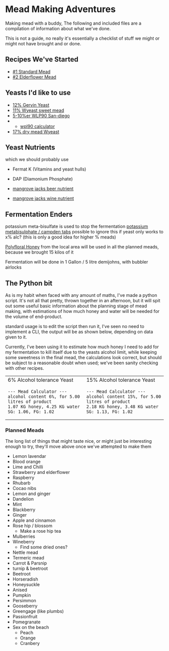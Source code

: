 # Mead Making Adventures

Making mead with a buddy, The following and included files are a compilation of information about what we've done.

This is not a guide, no really it's essentially a checklist of stuff we might or might not have brought and or done.


## Recipes We've Started

- [#1 Standard Mead](Recipe%20List%2F%231%20Standard.md)
- [#2 Elderflower Mead](Recipe%20List%2F%232%20Elderflower.md)


## Yeasts I'd like to use

- [12% Gervin Yeast](https://brew2bottle.co.uk/collections/wine-yeast/products/gervin-yeasts?variant=15349934620787)
- [11% Wyeast sweet mead ](https://www.themaltmiller.co.uk/product/wyeast-4184-sweet-mead/?v=79cba1185463)
- [5-10%er WLP90 San-diego](https://www.themaltmiller.co.uk/product/wlp090-san-diego-super-yeast/?v=79cba1185463)
-
    - [wpl90 calculator](https://yeastman.com/calculator)
- [17% dry mead Wyeast ](https://www.themaltmiller.co.uk/product/wyeast-4021-dry-white-sparkling/?v=79cba1185463)

## Yeast Nutrients

which we should probably use

- Fermat K (Vitamins and yeast hulls)
- DAP (Diamonium Phosphate)


- [mangrove jacks beer nutrient](https://www.themaltmiller.co.uk/product/mangrove-jacks-beer-nutrient-15g/?v=79cba1185463)
- [mangrove jacks wine nutrient](https://www.themaltmiller.co.uk/product/mangrove-jacks-wine-nutrient-23-5g/?v=79cba1185463)

## Fermentation Enders

potassium meta-bisulfate is used to stop the fermentation
[potassium metabisulphate / campden tabs](https://www.themaltmiller.co.uk/product/sodium-metabisulphite-100g-campden/?v=79cba1185463)
possible to ignore this if yeast only works to x% alc? (this is only a good idea for higher % meads)

[Polyfloral Honey](https://www.honeymakers.co.uk/products/polyfloral-honey-bucket-33lb) from the local area will be used
in all the planned meads, because we brought 15 kilos of it

Fermentation will be done in 1 Gallon / 5 litre demijohns, with bubbler airlocks


## The Python bit

As is my habit when faced with any amount of maths, I've made a python script. It's not all that pretty, thrown together
in an afternoon,
but it will spit out some useful basic information about the planning stage of mead making, with estimations of how much
honey and water will be needed for the volume of end-product.

standard usage is to edit the script then run it, I've seen no need to implement a CLI, the output will be as shown
below, depending on data given to it.

Currently, I've been using it to estimate how much honey I need to add for my fermentation to kill itself due to the
yeasts alcohol limit, while keeping some sweetness in the final mead, the calculations look correct, but should be
subject to a reasonable doubt when used; we've been sanity checking with other recipes. 
<table>
<tr><td>6% Alcohol tolerance Yeast</td><td>15% Alcohol tolerance Yeast</td></tr>
<tr>
<td>

```
--- Mead Calculator ---
alcohol content 6%, for 5.00 litres of product 
1.07 KG honey, 4.25 KG water
SG: 1.06, FG: 1.02
```

</td>
<td>

```
--- Mead Calculator ---
alcohol content 15%, for 5.00 litres of product 
2.18 KG honey, 3.48 KG water
SG: 1.13, FG: 1.02
```

</td>



</tr>
</table>



### Planned Meads

The long list of things that might taste nice, or might just be interesting enough to try, they'll move above
once we've attempted to make them

- Lemon lavendar
- Blood orange
- Lime and Chilli
- Strawberry and elderflower
- Raspberry
- Rhubarb
- Cocao nibs
- Lemon and ginger
- Dandelion
- Mint
- Blackberry
- Ginger
- Apple and cinnamon
- Rose hip / blossom
    - Make a rose hip tea
- Mulberries
- Wineberry
    - Find some dried ones?
- Nettle mead
- Termeric mead
- Carrot & Parsnip
- turnip & beetroot
- Beetroot
- Horseradish
- Honeysuckle
- Anised
- Pumpkin
- Persimmon
- Gooseberry
- Greengage (like plumbs)
- Passionfruit
- Pomegranate
- Sex on the beach
    - Peach
    - Orange
    - Cranbery
